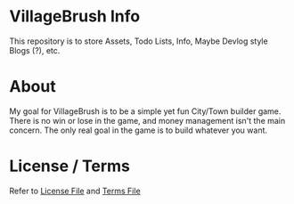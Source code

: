 # VillageBrush Info
This repository is to store Assets, Todo Lists, Info, Maybe Devlog style Blogs (?), etc.

# About
My goal for VillageBrush is to be a simple yet fun City/Town builder game. There is no win or lose in the game, and money management isn't the main concern. The only real goal in the game is to build whatever you want.

# License / Terms
Refer to [License File](/LICENSE.md) and [Terms File](/TERMS.md)
